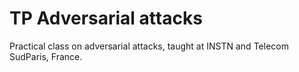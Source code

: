 # TP Adversarial attacks

Practical class on adversarial attacks, taught at INSTN and Telecom SudParis, France.
